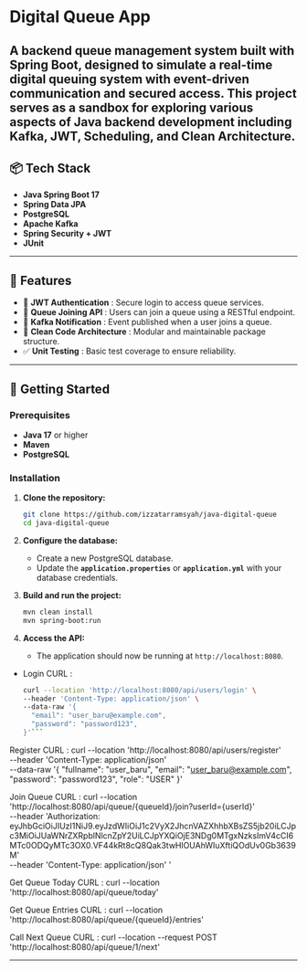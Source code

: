 # Digital Queue App

A backend queue management system built with Spring Boot, designed to simulate a real-time digital queuing system with event-driven communication and secured access. This project serves as a sandbox for exploring various aspects of Java backend development including Kafka, JWT, Scheduling, and Clean Architecture.
---

## 📦 Tech Stack

- **Java Spring Boot 17**
- **Spring Data JPA**
- **PostgreSQL**
- **Apache Kafka** 
- **Spring Security + JWT**
- **JUnit**

---

## 🔧 Features

- 🔐 **JWT Authentication** : Secure login to access queue services.
- 🧾 **Queue Joining API** : Users can join a queue using a RESTful endpoint.
- 📣 **Kafka Notification** : Event published when a user joins a queue.
- 🧹 **Clean Code Architecture** : Modular and maintainable package structure.
- ✅ **Unit Testing** : Basic test coverage to ensure reliability.

---

## 🚀 Getting Started

### Prerequisites
- **Java 17** or higher
- **Maven**
- **PostgreSQL**

### Installation

1. **Clone the repository:**
    ```bash
    git clone https://github.com/izzatarramsyah/java-digital-queue
    cd java-digital-queue
    ```

2. **Configure the database:**
    - Create a new PostgreSQL database.
    - Update the **`application.properties`** or **`application.yml`** with your database credentials.

3. **Build and run the project:**
    ```bash
    mvn clean install
    mvn spring-boot:run
    ```

4. **Access the API:**
    - The application should now be running at `http://localhost:8080`.

 -  Login CURL :
    ```bash
    curl --location 'http://localhost:8080/api/users/login' \
    --header 'Content-Type: application/json' \
    --data-raw '{
      "email": "user_baru@example.com",
      "password": "password123",
    }'```

Register CURL : 
curl --location 'http://localhost:8080/api/users/register' \
--header 'Content-Type: application/json' \
--data-raw '{
  "fullname": "user_baru",
  "email": "user_baru@example.com",
  "password": "password123",
  "role": "USER"
}'

Join Queue CURL : 
curl --location 'http://localhost:8080/api/queue/{queueId}/join?userId={userId}' \
--header 'Authorization: eyJhbGciOiJIUzI1NiJ9.eyJzdWIiOiJ1c2VyX2JhcnVAZXhhbXBsZS5jb20iLCJpc3MiOiJUaWNrZXRpblNlcnZpY2UiLCJpYXQiOjE3NDg0MTgxNzksImV4cCI6MTc0ODQyMTc3OX0.VF44kRt8cQ8Qak3twHlOUAhWIuXftiQOdUv0Gb3639M' \
--header 'Content-Type: application/json' \'

Get Queue Today CURL : 
curl --location 'http://localhost:8080/api/queue/today'

Get Queue Entries CURL : 
curl --location 'http://localhost:8080/api/queue/{queueId}/entries'

Call Next Queue CURL : 
curl --location --request POST 'http://localhost:8080/api/queue/1/next'

---

